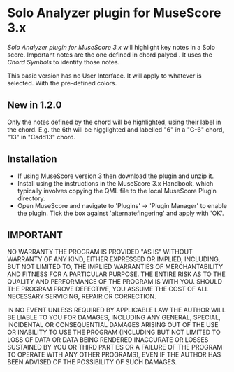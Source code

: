 # Solo Analyzer plugin for MuseScore 3.x
*Solo Analyzer plugin for MuseScore 3.x* will highlight key notes in a Solo score. Important notes are the one defined in chord palyed . It uses the *Chord Symbols* to identify those notes.

This basic version has no User Interface. It will apply to whatever is selected. With the pre-defined colors.

## New in 1.2.0
Only the notes defined by the chord will be highlighted, using their label in the chord. E.g. the 6th will be higglighted and labelled "6" in a "G-6" chord, "13" in "Cadd13" chord.

## Installation
* If using MuseScore version 3 then download the plugin and unzip it.
* Install using the instructions in the MuseScore 3.x Handbook, which typically involves copying the QML file to the local MuseScore Plugin directory.
* Open MuseScore and navigate to 'Plugins' -> 'Plugin Manager' to enable the plugin. Tick the box against 'alternatefingering' and apply with 'OK'.


## IMPORTANT
NO WARRANTY THE PROGRAM IS PROVIDED "AS IS" WITHOUT WARRANTY OF ANY KIND, EITHER EXPRESSED OR IMPLIED, INCLUDING, BUT NOT LIMITED TO, THE IMPLIED WARRANTIES OF MERCHANTABILITY AND FITNESS FOR A PARTICULAR PURPOSE. THE ENTIRE RISK AS TO THE QUALITY AND PERFORMANCE OF THE PROGRAM IS WITH YOU. SHOULD THE PROGRAM PROVE DEFECTIVE, YOU ASSUME THE COST OF ALL NECESSARY SERVICING, REPAIR OR CORRECTION.

IN NO EVENT UNLESS REQUIRED BY APPLICABLE LAW THE AUTHOR WILL BE LIABLE TO YOU FOR DAMAGES, INCLUDING ANY GENERAL, SPECIAL, INCIDENTAL OR CONSEQUENTIAL DAMAGES ARISING OUT OF THE USE OR INABILITY TO USE THE PROGRAM (INCLUDING BUT NOT LIMITED TO LOSS OF DATA OR DATA BEING RENDERED INACCURATE OR LOSSES SUSTAINED BY YOU OR THIRD PARTIES OR A FAILURE OF THE PROGRAM TO OPERATE WITH ANY OTHER PROGRAMS), EVEN IF THE AUTHOR HAS BEEN ADVISED OF THE POSSIBILITY OF SUCH DAMAGES.

